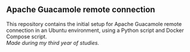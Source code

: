 ## Apache Guacamole remote connection<br>

This repository contains the initial setup for Apache Guacamole remote connection in an Ubuntu environment, using a Python script and Docker Compose script.<br>
_Made during my third year of studies._
